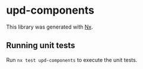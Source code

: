 # upd-components

This library was generated with [Nx](https://nx.dev).

## Running unit tests

Run `nx test upd-components` to execute the unit tests.
